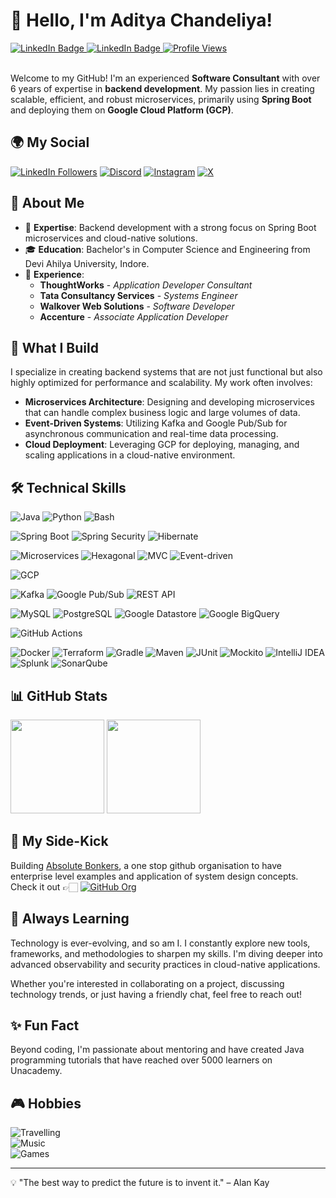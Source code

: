 # 👋 Hello, I'm Aditya Chandeliya!

<a href="https://github.com/imchandeliya/imchandeliya/blob/main/resume/resume_aditya_chandeliya.pdf" target="_blank">
  <img src="https://img.shields.io/badge/View-Resume-0077B5?logoColor=white&style=flat" alt="LinkedIn Badge" />
</a>
<a href="https://github.com/imchandeliya/imchandeliya/raw/main/resume/resume_aditya_chandeliya.pdf" target="_blank">
  <img src="https://img.shields.io/badge/Download-Resume-0077B5?logoColor=white&style=flat" alt="LinkedIn Badge" />
</a>
  <a href="https://github.com/imchandeliya">
  <img src="https://komarev.com/ghpvc/?username=imchandeliya&color=blue" alt="Profile Views" />
</a>
<br><br>


Welcome to my GitHub! I'm an experienced **Software Consultant** with over 6 years of expertise in **backend development**. My passion lies in creating scalable, efficient, and robust microservices, primarily using **Spring Boot** and deploying them on **Google Cloud Platform (GCP)**.

## 🌍 My Social

[![LinkedIn Followers](https://img.shields.io/badge/LinkedIn-500%2B%20followers-blue?logo=linkedin&style=flat)](https://www.linkedin.com/in/adityachandeliya/)
[![Discord](https://img.shields.io/badge/Discord-Join%20Me-5865F2?logo=discord&logoColor=white&style=flat)](https://discord.com/users/659732454579503115)
[![Instagram](https://img.shields.io/badge/Instagram-Profile-E4405F?logo=instagram&logoColor=white&style=flat)](https://www.instagram.com/im_chandeliya/)
[![X](https://img.shields.io/badge/X-Profile-1DA1F2?logo=x&logoColor=white&style=flat)](https://x.com/IM_CHANDELIYA)

## 🚀 About Me

- 🌟 **Expertise**: Backend development with a strong focus on Spring Boot microservices and cloud-native solutions.
- 🎓 **Education**: Bachelor's in Computer Science and Engineering from Devi Ahilya University, Indore.
- 💼 **Experience**: 
  - **ThoughtWorks** - *Application Developer Consultant*
  - **Tata Consultancy Services** - *Systems Engineer*
  - **Walkover Web Solutions** - *Software Developer*
  - **Accenture** - *Associate Application Developer*

## 🔧 What I Build

I specialize in creating backend systems that are not just functional but also highly optimized for performance and scalability. My work often involves:

- **Microservices Architecture**: Designing and developing microservices that can handle complex business logic and large volumes of data.
- **Event-Driven Systems**: Utilizing Kafka and Google Pub/Sub for asynchronous communication and real-time data processing.
- **Cloud Deployment**: Leveraging GCP for deploying, managing, and scaling applications in a cloud-native environment.

## 🛠️ Technical Skills

![Java](https://img.shields.io/badge/Java-ED8B00?style=for-the-badge&logo=java&logoColor=white)
![Python](https://img.shields.io/badge/Python-3776AB?style=for-the-badge&logo=python&logoColor=white)
![Bash](https://img.shields.io/badge/Bash-4EAA25?style=for-the-badge&logo=gnubash&logoColor=white)

![Spring Boot](https://img.shields.io/badge/Spring%20Boot-6DB33F?style=for-the-badge&logo=spring-boot&logoColor=white)
![Spring Security](https://img.shields.io/badge/Spring%20Security-6DB33F?style=for-the-badge&logo=spring-security&logoColor=white)
![Hibernate](https://img.shields.io/badge/Hibernate-5C1F1F?style=for-the-badge&logo=hibernate&logoColor=white)

![Microservices](https://img.shields.io/badge/Microservices-6DB33F?style=for-the-badge&logo=microservices&logoColor=white)
![Hexagonal](https://img.shields.io/badge/Hexagonal%20Architecture-2C3E50?style=for-the-badge)
![MVC](https://img.shields.io/badge/MVC-2C3E50?style=for-the-badge)
![Event-driven](https://img.shields.io/badge/Event--driven-2C3E50?style=for-the-badge)

![GCP](https://img.shields.io/badge/GCP-4285F4?style=for-the-badge&logo=googlecloud&logoColor=white)

![Kafka](https://img.shields.io/badge/Apache%20Kafka-231F20?style=for-the-badge&logo=apache-kafka&logoColor=white)
![Google Pub/Sub](https://img.shields.io/badge/Google%20Pub/Sub-4285F4?style=for-the-badge&logo=googlecloud&logoColor=white)
![REST API](https://img.shields.io/badge/REST%20API-2C3E50?style=for-the-badge)

![MySQL](https://img.shields.io/badge/MySQL-4479A1?style=for-the-badge&logo=mysql&logoColor=white)
![PostgreSQL](https://img.shields.io/badge/PostgreSQL-4169E1?style=for-the-badge&logo=postgresql&logoColor=white)
![Google Datastore](https://img.shields.io/badge/Google%20Datastore-4285F4?style=for-the-badge&logo=googlecloud&logoColor=white)
![Google BigQuery](https://img.shields.io/badge/Google%20BigQuery-4285F4?style=for-the-badge&logo=googlecloud&logoColor=white)

![GitHub Actions](https://img.shields.io/badge/GitHub%20Actions-2088FF?style=for-the-badge&logo=githubactions&logoColor=white)

![Docker](https://img.shields.io/badge/Docker-2496ED?style=for-the-badge&logo=docker&logoColor=white)
![Terraform](https://img.shields.io/badge/Terraform-7B42BC?style=for-the-badge&logo=terraform&logoColor=white)
![Gradle](https://img.shields.io/badge/Gradle-23B24A?style=for-the-badge&logo=gradle&logoColor=white)
![Maven](https://img.shields.io/badge/Maven-C71A36?style=for-the-badge&logo=apachemaven&logoColor=white)
![JUnit](https://img.shields.io/badge/JUnit-25A162?style=for-the-badge&logo=junit&logoColor=white)
![Mockito](https://img.shields.io/badge/Mockito-5A5A5A?style=for-the-badge&logo=mockito&logoColor=white)
![IntelliJ IDEA](https://img.shields.io/badge/IntelliJ%20IDEA-000000?style=for-the-badge&logo=intellijidea&logoColor=white)
![Splunk](https://img.shields.io/badge/Splunk-006064?style=for-the-badge&logo=splunk&logoColor=white)
![SonarQube](https://img.shields.io/badge/SonarQube-4EAA25?style=for-the-badge&logo=sonarqube&logoColor=white)

## 📊 GitHub Stats
<p align="left">
  <img src="https://github-readme-stats.vercel.app/api?username=imchandeliya&show_icons=true&theme=radical" height="150" />
  <img src="https://github-readme-stats.vercel.app/api/top-langs/?username=imchandeliya&layout=compact&theme=radical" height="150" />
</p>

## 🤯 My Side-Kick

Building [Absolute Bonkers](https://github.com/absolute-bonkers), a one stop github organisation to have enterprise level examples and application of system design concepts.<br> 
Check it out 👉🏻 [![GitHub Org](https://img.shields.io/badge/GitHub-Organization-181717?logo=github&logoColor=white&style=flat)](https://github.com/absolute-bonkers)

## 🌱 Always Learning

Technology is ever-evolving, and so am I. I constantly explore new tools, frameworks, and methodologies to sharpen my skills. I'm diving deeper into advanced observability and security practices in cloud-native applications.

Whether you're interested in collaborating on a project, discussing technology trends, or just having a friendly chat, feel free to reach out!

## ✨ Fun Fact

Beyond coding, I'm passionate about mentoring and have created Java programming tutorials that have reached over 5000 learners on Unacademy.

## 🎮 Hobbies
![Travelling](https://img.shields.io/badge/Travelling-Mountains%20%7C%20Rivers%20%7C%20Road%20Trips-informational?style=flat&color=2D9EE0)<br>
![Music](https://img.shields.io/badge/Music-EDM%20%7C%20Country%20%7C%20Punjabi%20%7C%20Old%20Bollywood-%23FF5F5F?style=flat)<br>
![Games](https://img.shields.io/badge/Games-Genshin%20Impact-%235A8AD4?style=flat&logo=genshin-impact&logoColor=white)



---

💡 "The best way to predict the future is to invent it." – Alan Kay


